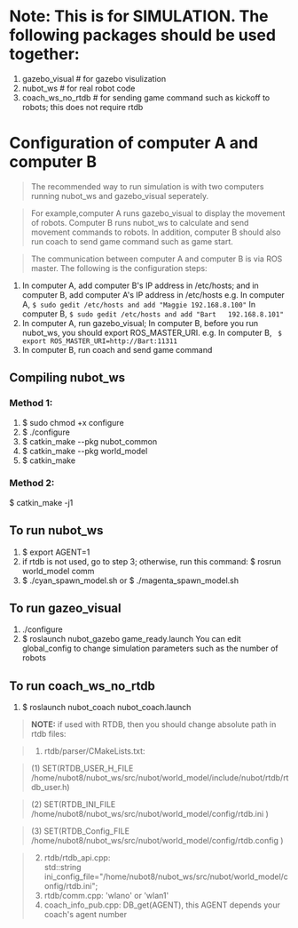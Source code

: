 # Note: This is for SIMULATION. The following packages should be used together:
1. gazebo_visual                    # for gazebo visulization
2. nubot_ws			                # for real robot code
3. coach_ws_no_rtdb		            # for sending game command such as kickoff to robots; this does not require rtdb

# Configuration of computer A and computer B

>   The recommended way to run simulation is with two computers running nubot_ws and gazebo_visual seperately.

> For example,computer A runs gazebo_visual to display the movement of robots. Computer B runs nubot_ws to calculate and send  movement commands to robots. In addition, computer B should also run coach to send game command such as game start. 

>   The communication between computer A and computer B is via ROS master. The following is the configuration steps:
    
1. In computer A, add computer B's IP address in /etc/hosts; and in computer B, add computer A's IP address in /etc/hosts
e.g. In computer A, `$ sudo gedit /etc/hosts and add "Maggie 192.168.8.100"`
     In computer B, `$ sudo gedit /etc/hosts and add "Bart   192.168.8.101"`
2. In computer A, run gazebo_visual; In computer B, before you run nubot_ws, you should export ROS_MASTER_URI.
e.g. In computer B, ` $ export ROS_MASTER_URI=http://Bart:11311`
3. In computer B, run coach and send game command

## Compiling nubot_ws
### Method 1:
1. $ sudo chmod +x configure
2. $ ./configure
3. $ catkin_make --pkg nubot_common
4. $ catkin_make --pkg world_model
5. $ catkin_make

### Method 2:
$ catkin_make -j1

## To run nubot_ws
1. $ export AGENT=1
2. if rtdb is not used, go to step 3; otherwise, run this command: 
   $ rosrun world_model comm
3. $ ./cyan_spawn_model.sh   or   $ ./magenta_spawn_model.sh

## To run gazeo_visual
1. ./configure
2. $ roslaunch nubot_gazebo game_ready.launch
You can edit global_config to change simulation parameters such as the number of robots

## To run coach_ws_no_rtdb
1. $ roslaunch nubot_coach nubot_coach.launch


> **NOTE:** if used with RTDB, then you should change absolute path in rtdb files:

> 1. rtdb/parser/CMakeLists.txt:

>    (1) SET(RTDB_USER_H_FILE   /home/nubot8/nubot_ws/src/nubot/world_model/include/nubot/rtdb/rtdb_user.h)

>    (2) SET(RTDB_INI_FILE      /home/nubot8/nubot_ws/src/nubot/world_model/config/rtdb.ini )

>    (3) SET(RTDB_Config_FILE   /home/nubot8/nubot_ws/src/nubot/world_model/config/rtdb.config )

> 2. rtdb/rtdb_api.cpp:    
>    std::string ini_config_file="/home/nubot8/nubot_ws/src/nubot/world_model/config/rtdb.ini";
> 3. rtdb/comm.cpp: 'wlano' or 'wlan1'
> 4. coach_info_pub.cpp: DB_get(AGENT), this AGENT depends your coach's agent number
